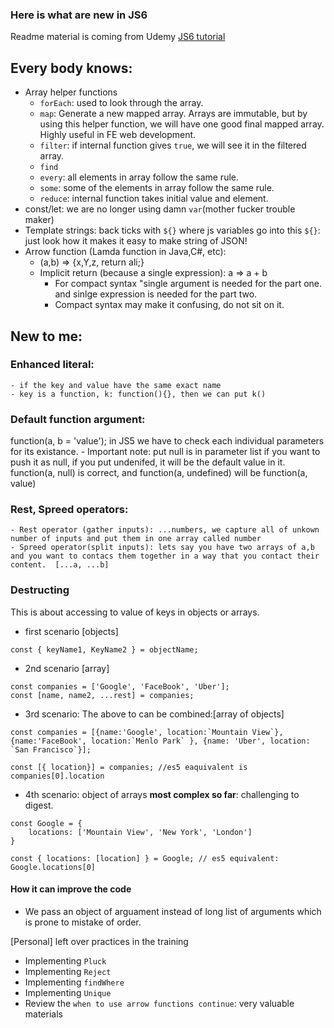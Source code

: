 ### Here is what are new in JS6

Readme material is coming from Udemy [JS6 tutorial](https://www.udemy.com/javascript-es6-tutorial)

## Every body knows:
- Array helper functions
    - `forEach`: used to look through the array. 
    - `map`: Generate a new mapped array. Arrays are immutable, but by using this helper function, we will have one good final mapped array. Highly useful in FE web development.
    - `filter`: if internal function gives `true`, we will see it in the filtered array.
    - `find`
    - `every`: all elements in array follow the same rule.
    - `some`: some of the elements in array follow the same rule.
    - `reduce`: internal function takes initial value and element.
- const/let: we are no longer using damn `var`(mother fucker trouble maker)
- Template strings: back ticks with `${}` where js variables go into this `${}`: just look how it makes it easy to make string of JSON!
- Arrow function (Lamda function in Java,C#, etc): 
    - (a,b) => {x,Y,z, return ali;}
    - Implicit return (because a single expression): a => a + b 
        - For compact syntax "single argument is needed for the part one. and sinlge expression is needed for the part two.
        - Compact syntax may make it confusing, do not sit on it.
## New to me: 

### Enhanced literal:
    - if the key and value have the same exact name
    - key is a function, k: function(){}, then we can put k()
### Default function argument: 
function(a, b = 'value'); in JS5 we have to check each individual parameters for its existance.
    - Important note: put null is in parameter list if you want to push it as null, if you put undenifed, it will be the default value in it. function(a, null) is correct, and function(a, undefined) will be function(a, value)

### Rest, Spreed operators: 
    - Rest operator (gather inputs): ...numbers, we capture all of unkown number of inputs and put them in one array called number
    - Spreed operator(split inputs): lets say you have two arrays of a,b and you want to contacs them together in a way that you contact their content.  [...a, ...b]
   
### Destructing
This is about accessing to value of keys in objects or arrays. 
- first scenario [objects]
``` 
const { keyName1, KeyName2 } = objectName; 
```

- 2nd scenario [array] 
``` 
const companies = ['Google', 'FaceBook', 'Uber'];
const [name, name2, ...rest] = companies;
```

- 3rd scenario: The above to can be combined:[array of objects]
```
const companies = [{name:'Google', location:`Mountain View`}, {name:'FaceBook', location:`Menlo Park` }, {name: 'Uber', location: `San Francisco`}];

const [{ location}] = companies; //es5 eaquivalent is companies[0].location

```
- 4th scenario: object of arrays **most complex so far**: challenging to digest.
```
const Google = {
    locations: ['Mountain View', 'New York', 'London']
}

const { locations: [location] } = Google; // es5 equivalent: Google.locations[0]
```
#### How it can improve the code
- We pass an object of arguament instead of long list of arguments which is prone to mistake of order.




    
[Personal] left over practices in the training
- Implementing `Pluck`
- Implementing `Reject`
- Implementing `findWhere`
- Implementing `Unique`
- Review the `when to use arrow functions continue`: very valuable materials
